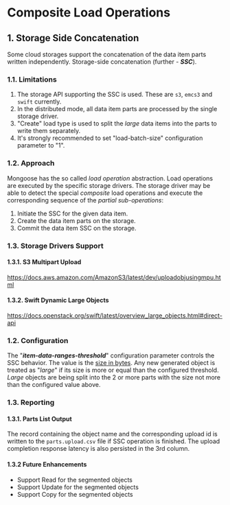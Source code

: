 # Composite Load Operations

## 1. Storage Side Concatenation

Some cloud storages support the concatenation of the data item parts written independently.
Storage-side concatenation (further - ***SSC***).

### 1.1. Limitations

1. The storage API supporting the SSC is used. These are `s3`, `emcs3` and `swift` currently.
2. In the distributed mode, all data item parts are processed by the single storage driver.
3. "Create" load type is used to split the *large* data items into the parts to write them
 separately.
4. It's strongly recommended to set "load-batch-size" configuration parameter to "1".

### 1.2. Approach

Mongoose has the so called *load operation* abstraction. Load operations are executed by the specific storage
drivers. The storage driver may be able to detect the special *composite* load operations and execute the
corresponding sequence of the *partial sub-operations*:

1. Initiate the SSC for the given data item.
2. Create the data item parts on the storage.
3. Commit the data item SSC on the storage.

### 1.3. Storage Drivers Support

#### 1.3.1. S3 Multipart Upload

https://docs.aws.amazon.com/AmazonS3/latest/dev/uploadobjusingmpu.html

#### 1.3.2. Swift Dynamic Large Objects

https://docs.openstack.org/swift/latest/overview_large_objects.html#direct-api

### 1.2. Configuration

The "***item-data-ranges-threshold***" configuration parameter controls the SSC behavior.
The value is the [size in bytes](../../../input/configuration#122-size). Any new generated object is
treated as "*large*" if its size is more or equal than the configured threshold. *Large* objects are
being split into the 2 or more parts with the size not more than the configured value above.

### 1.3. Reporting

#### 1.3.1. Parts List Output

The record containing the object name and the corresponding upload id is written to the
`parts.upload.csv` file if SSC operation is finished. The upload completion response latency is also
persisted in the 3rd column.

#### 1.3.2 Future Enhancements

* Support Read for the segmented objects
* Support Update for the segmented objects
* Support Copy for the segmented objects
